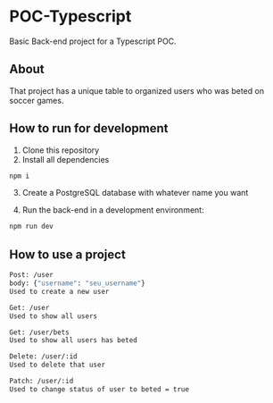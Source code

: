 # POC-Typescript

Basic Back-end project for a Typescript POC.

## About

That project has a unique table to organized users who was beted on soccer games.

## How to run for development

1. Clone this repository
2. Install all dependencies

```bash
npm i
```

3. Create a PostgreSQL database with whatever name you want

4. Run the back-end in a development environment:

```bash
npm run dev
```

## How to use a project

```bash
Post: /user
body: {"username": "seu_username"}
Used to create a new user
```

```bash
Get: /user
Used to show all users
```

```bash
Get: /user/bets
Used to show all users has beted
```

```bash
Delete: /user/:id
Used to delete that user
```

```bash
Patch: /user/:id
Used to change status of user to beted = true
```
